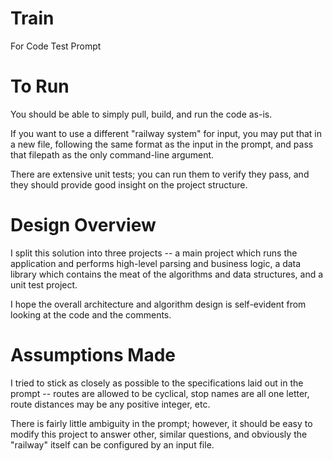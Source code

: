 # Train

For Code Test Prompt

# To Run

You should be able to simply pull, build, and run the code as-is.

If you want to use a different "railway system" for input, you may put that in a new file, following the same format as the input in the prompt, and pass that filepath as the only command-line argument.

There are extensive unit tests; you can run them to verify they pass, and they should provide good insight on the project structure.

# Design Overview

I split this solution into three projects -- a main project which runs the application and performs high-level parsing and business logic, a data library which contains the meat of the algorithms and data structures, and a unit test project.

I hope the overall architecture and algorithm design is self-evident from looking at the code and the comments.

# Assumptions Made

I tried to stick as closely as possible to the specifications laid out in the prompt -- routes are allowed to be cyclical, stop names are all one letter, route distances may be any positive integer, etc.

There is fairly little ambiguity in the prompt; however, it should be easy to modify this project to answer other, similar questions, and obviously the "railway" itself can be configured by an input file.

